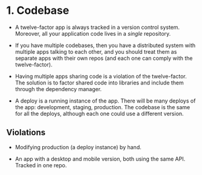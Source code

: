 # 1. Codebase

 - A twelve-factor app is always tracked in a version control system. Moreover, all your application code lives in a *single* repository.

 - If you have multiple codebases, then you have a distributed system with multiple apps talking to each other, and you should treat them as separate apps with their own repos (and each one can comply with the twelve-factor).

 - Having multiple apps sharing code is a violation of the twelve-factor. The solution is to factor shared code into libraries and include them through the dependency manager.

 - A deploy is a running instance of the app. There will be many deploys of the app: development, staging, production. The codebase is the same for all the deploys, although each one could use a different version.

## Violations

 - Modifying production (a deploy instance) by hand.
 
 - An app with a desktop and mobile version, both using the same API. Tracked in one repo.
